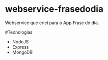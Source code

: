 # webservice-frasedodia
Webservice que criei para o App Frase do dia.

#Tecnologias
- NodeJS
- Express
- MongoDB
